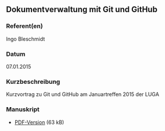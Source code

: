 
 
## Dokumentverwaltung mit Git und GitHub


### Referent(en)
 Ingo Bleschmidt

### Datum
 07.01.2015

### Kurzbeschreibung
 Kurzvortrag zu Git und GitHub am Januartreffen 2015 der LUGA

### Manuskript

          
* [PDF-Version](/download/Vortraege/Git_GitHub.pdf) (63 kB)
                 
      
  

